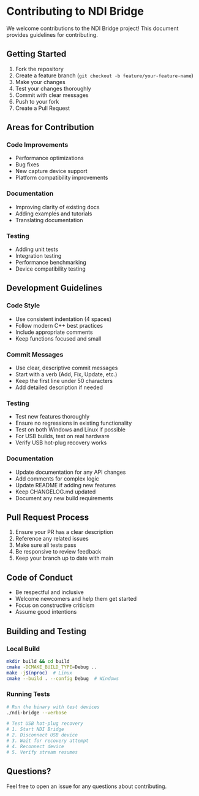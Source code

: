 # Contributing to NDI Bridge

We welcome contributions to the NDI Bridge project! This document provides guidelines for contributing.

## Getting Started

1. Fork the repository
2. Create a feature branch (`git checkout -b feature/your-feature-name`)
3. Make your changes
4. Test your changes thoroughly
5. Commit with clear messages
6. Push to your fork
7. Create a Pull Request

## Areas for Contribution

### Code Improvements
- Performance optimizations
- Bug fixes
- New capture device support
- Platform compatibility improvements

### Documentation
- Improving clarity of existing docs
- Adding examples and tutorials
- Translating documentation

### Testing
- Adding unit tests
- Integration testing
- Performance benchmarking
- Device compatibility testing

## Development Guidelines

### Code Style

- Use consistent indentation (4 spaces)
- Follow modern C++ best practices
- Include appropriate comments
- Keep functions focused and small

### Commit Messages

- Use clear, descriptive commit messages
- Start with a verb (Add, Fix, Update, etc.)
- Keep the first line under 50 characters
- Add detailed description if needed

### Testing

- Test new features thoroughly
- Ensure no regressions in existing functionality
- Test on both Windows and Linux if possible
- For USB builds, test on real hardware
- Verify USB hot-plug recovery works

### Documentation

- Update documentation for any API changes
- Add comments for complex logic
- Update README if adding new features
- Keep CHANGELOG.md updated
- Document any new build requirements

## Pull Request Process

1. Ensure your PR has a clear description
2. Reference any related issues
3. Make sure all tests pass
4. Be responsive to review feedback
5. Keep your branch up to date with main

## Code of Conduct

- Be respectful and inclusive
- Welcome newcomers and help them get started
- Focus on constructive criticism
- Assume good intentions

## Building and Testing

### Local Build
```bash
mkdir build && cd build
cmake -DCMAKE_BUILD_TYPE=Debug ..
make -j$(nproc)  # Linux
cmake --build . --config Debug  # Windows
```

### Running Tests
```bash
# Run the binary with test devices
./ndi-bridge --verbose

# Test USB hot-plug recovery
# 1. Start NDI Bridge
# 2. Disconnect USB device
# 3. Wait for recovery attempt
# 4. Reconnect device
# 5. Verify stream resumes
```

## Questions?

Feel free to open an issue for any questions about contributing.
